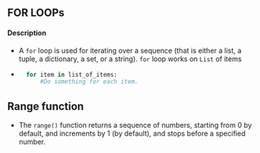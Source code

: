 ## FOR LOOPs
#### Description
- A ```for``` loop is used for iterating over a sequence (that is either a list, a tuple, a dictionary, a set, or a string).
  ```for``` loop works on ```List``` of items
- ```python
    for item in list_of_items:
        #Do something for each item.
    ```
## Range function
- The ```range()``` function returns a sequence of numbers, starting from 0 by default, and increments by 1 (by default), and stops before a specified number.